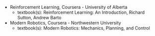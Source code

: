 - Reinforcement Learning, Coursera - University of Alberta
    - textbook(s): Reinforcement Learning: An Introduction, Richard Sutton, Andrew Barto
- Modern Robotics, Coursera - Northwestern University
    - textbook(s): Modern Robotics: Mechanics, Planning, and Control
